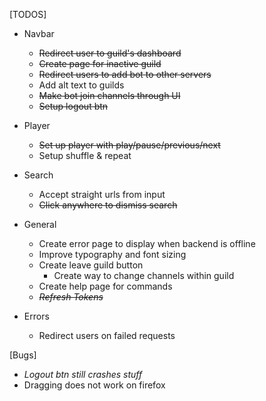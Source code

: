 [TODOS]
  - Navbar
    * ~~Redirect user to guild's dashboard~~
    * ~~Create page for inactive guild~~
    * ~~Redirect users to add bot to other servers~~
    * Add alt text to guilds
    * ~~Make bot join channels through UI~~
    * ~~Setup logout btn~~
  - Player
    * ~~Set up player with play/pause/previous/next~~
    * Setup shuffle & repeat
  - Search
    * Accept straight urls from input
    * ~~Click anywhere to dismiss search~~

  - General
    * Create error page to display when backend is offline
    * Improve typography and font sizing
    * Create leave guild button
      * Create way to change channels within guild
    * Create help page for commands
    * ~~*Refresh Tokens*~~
  - Errors
    * Redirect users on failed requests

[Bugs]
  * *Logout btn still crashes stuff*
  * Dragging does not work on firefox